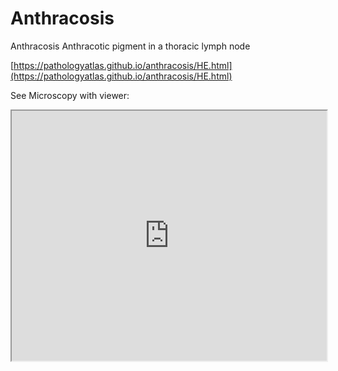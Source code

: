 # Anthracosis
Anthracosis Anthracotic pigment in a thoracic lymph node


[https://pathologyatlas.github.io/anthracosis/HE.html](https://pathologyatlas.github.io/anthracosis/HE.html)

See Microscopy with viewer: 

<iframe src="https://pathologyatlas.github.io/anthracosis/HE.html" style="height:400px;width:100%;"></iframe>
